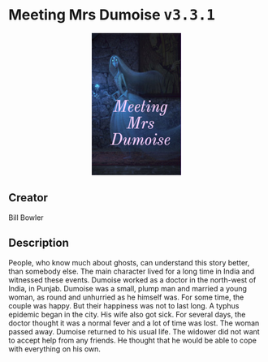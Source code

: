 
# Meeting Mrs Dumoise <kbd>v3.3.1</kbd>

<center>
  <img src="./cover-1024.jpg"/>
</center>

## Creator
Bill Bowler

## Description
People, who know much about ghosts, can understand this story better, than somebody else. The main character lived for a long time in India and witnessed these events. Dumoise worked as a doctor in the north-west of India, in Punjab. Dumoise was a small, plump man and married a young woman, as round and unhurried as he himself was. For some time, the couple was happy. But their happiness was not to last long. A typhus epidemic began in the city. His wife also got sick. For several days, the doctor thought it was a normal fever and a lot of time was lost. The woman passed away. Dumoise returned to his usual life. The widower did not want to accept help from any friends. He thought that he would be able to cope with everything on his own.
